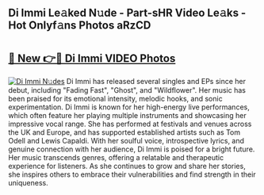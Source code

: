 ## Di Immi Le𝚊ked N𝚞de - Part-sHR Video Le𝚊ks - Hot Onlyf𝚊ns Photos aRzCD

# <h2><a href="http://ab72609.deff.icu/?id=Di+Immi">🔗 New 👉🔴 Di Immi VIDEO Photos</a></h2>

[![Di Immi N𝚞des](https://i.imgur.com/rIISA9y.gif)](http://ab72609.deff.icu/?id=Di+Immi)
Di Immi has released several singles and EPs since her debut, including "Fading Fast", "Ghost", and "Wildflower". Her music has been praised for its emotional intensity, melodic hooks, and sonic experimentation. Di Immi is known for her high-energy live performances, which often feature her playing multiple instruments and showcasing her impressive vocal range. She has performed at festivals and venues across the UK and Europe, and has supported established artists such as Tom Odell and Lewis Capaldi. With her soulful voice, introspective lyrics, and genuine connection with her audience, Di Immi is poised for a bright future. Her music transcends genres, offering a relatable and therapeutic experience for listeners. As she continues to grow and share her stories, she inspires others to embrace their vulnerabilities and find strength in their uniqueness.
